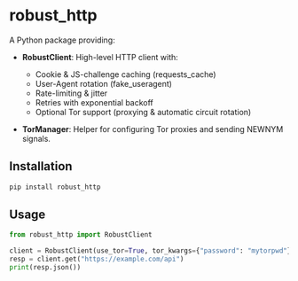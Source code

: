 # robust_http

A Python package providing:

- **RobustClient**: High-level HTTP client with:

  - Cookie & JS-challenge caching (requests_cache)
  - User-Agent rotation (fake_useragent)
  - Rate-limiting & jitter
  - Retries with exponential backoff
  - Optional Tor support (proxying & automatic circuit rotation)
- **TorManager**: Helper for configuring Tor proxies and sending NEWNYM signals.

## Installation

```bash
pip install robust_http
```

## Usage

```python
from robust_http import RobustClient

client = RobustClient(use_tor=True, tor_kwargs={"password": "mytorpwd"}, rotate_tor_every=50)
resp = client.get("https://example.com/api")
print(resp.json())
```
